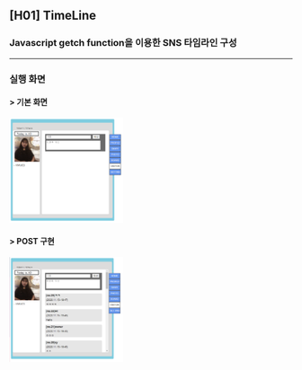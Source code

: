 ## [H01] TimeLine
### Javascript getch function을 이용한 SNS 타임라인 구성   
---   
### 실행 화면
#### > 기본 화면
<img src="img/TimeLine01.png" width="40%" title="실행1" alt="TimeLine01"></img>   
#### > POST 구현
<img src="img/TimeLine02.png" width="40%" title="실행2" alt="TimeLine02"></img>   